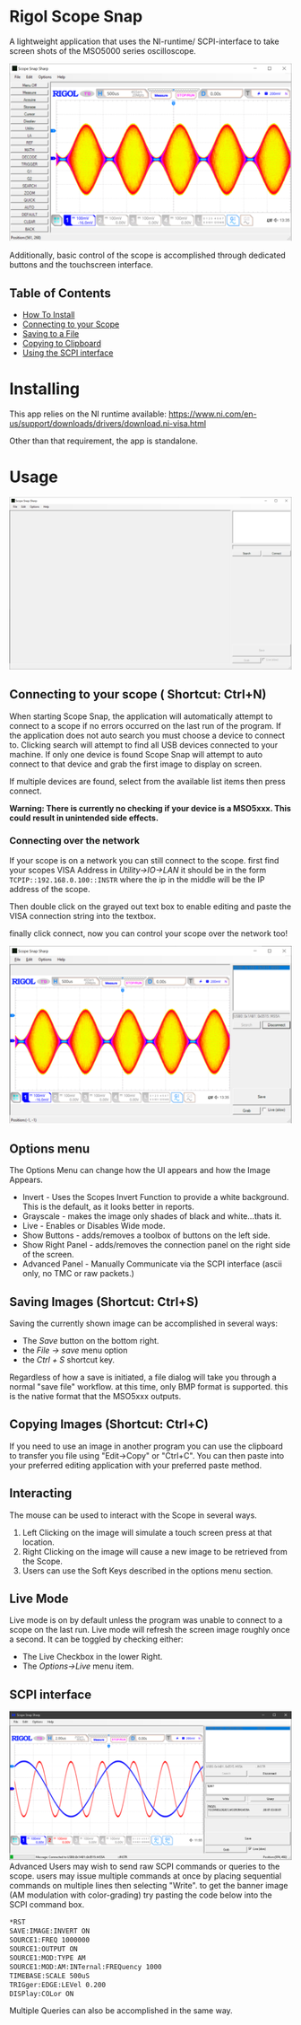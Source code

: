 # Rigol Scope Snap
A lightweight application that uses the NI-runtime/ SCPI-interface to take
screen shots of the MSO5000 series oscilloscope.

![Interactive or Advanced Mode](/images/InteractiveMode.PNG)

Additionally, basic control of the scope is accomplished through dedicated
buttons and the touchscreen interface.

## Table of Contents
- [How To Install](#installing)
- [Connecting to your Scope](#connecting-to-your-scope--shortcut-ctrln)
- [Saving to a File ](#saving-images-shortcut-ctrls)
- [Copying to Clipboard](#copying-images-shortcut-ctrlc)
- [Using the SCPI interface](#scpi-interface)

# Installing
This app relies on the NI runtime available: https://www.ni.com/en-us/support/downloads/drivers/download.ni-visa.html

Other than that requirement, the app is standalone.


# Usage
![Startup Screen](/images/OnStartup.PNG)
## Connecting to your scope ( Shortcut: Ctrl+N)
When starting Scope Snap, the application will automatically attempt to connect to a scope if no errors occurred on the last run of the program. If the application does not auto search you must choose a device to connect to. Clicking search will attempt to find all USB devices connected to your machine. If only one device is found Scope Snap will attempt to auto connect to that device and grab the first image to display on screen.

If multiple devices are found, select from the available list items then press connect.

**Warning: There is currently no checking if your device is a MSO5xxx. This
could result in unintended side effects.**

### Connecting over the network
If your scope is on a network you can still connect to the scope.
first find your scopes VISA Address in _Utility->IO->LAN_ it should be in the
form ```TCPIP::192.168.0.100::INSTR``` where the ip in the middle will be the IP
address of the scope.

Then double click on the grayed out text box to enable editing and paste the
VISA connection string into the textbox.

finally click connect, now you can control your scope over the network too!

![Successfully Connected](/images/OnConnect.PNG)

## Options menu
The Options Menu can change how the UI appears and how the Image Appears.
* Invert - Uses the Scopes Invert Function to provide a white background. This is
the default, as it looks better in reports.
* Grayscale - makes the image only shades of black and white...thats it.
* Live - Enables or Disables Wide mode.
* Show Buttons - adds/removes a toolbox of buttons on the left side.
* Show Right Panel - adds/removes the connection panel on the right side of the
screen.
* Advanced Panel - Manually Communicate via the SCPI interface (ascii only, no TMC or raw packets.)


## Saving Images (Shortcut: Ctrl+S)
Saving the currently shown image can be accomplished in several ways:
* The _Save_ button on the bottom right.
* the _File -> save_ menu option
* the _Ctrl + S_ shortcut key.

Regardless of how a save is initiated, a file dialog will take you through a
normal "save file" workflow. at this time, only BMP format is supported. this is
the native format that the MSO5xxx outputs.

## Copying Images (Shortcut: Ctrl+C)
If you need to use an image in another program you can use the clipboard to
transfer you file using "Edit->Copy" or "Ctrl+C". You can then paste into your
preferred editing application with your preferred paste method.


## Interacting
The mouse can be used to interact with the Scope in several ways.
1. Left Clicking on the image will simulate a touch screen press at that location.
2. Right Clicking on the image will cause a new image to be retrieved from the Scope.
3. Users can use the Soft Keys described in the options menu section.

## Live Mode
Live mode is on by default unless the program was unable to connect to a scope on the last run.
Live mode will refresh the screen image roughly once a second. It can be toggled by checking either:
* The Live Checkbox in the lower Right.
* The _Options->Live_ menu item.

## SCPI interface
![SCPI Command Box](/images/SCPICommands.PNG)
Advanced Users may wish to send raw SCPI commands or queries to the scope. users may issue multiple commands at once by placing sequential commands on multiple lines then selecting "Write". to get the banner image (AM modulation with color-grading) try pasting the code below into the SCPI command box.

```
*RST
SAVE:IMAGE:INVERT ON
SOURCE1:FREQ 1000000
SOURCE1:OUTPUT ON
SOURCE1:MOD:TYPE AM
SOURCE1:MOD:AM:INTernal:FREQuency 1000
TIMEBASE:SCALE 500uS
TRIGger:EDGE:LEVel 0.200
DISPlay:COLor ON
```



Multiple Queries can also be accomplished in the same way.
